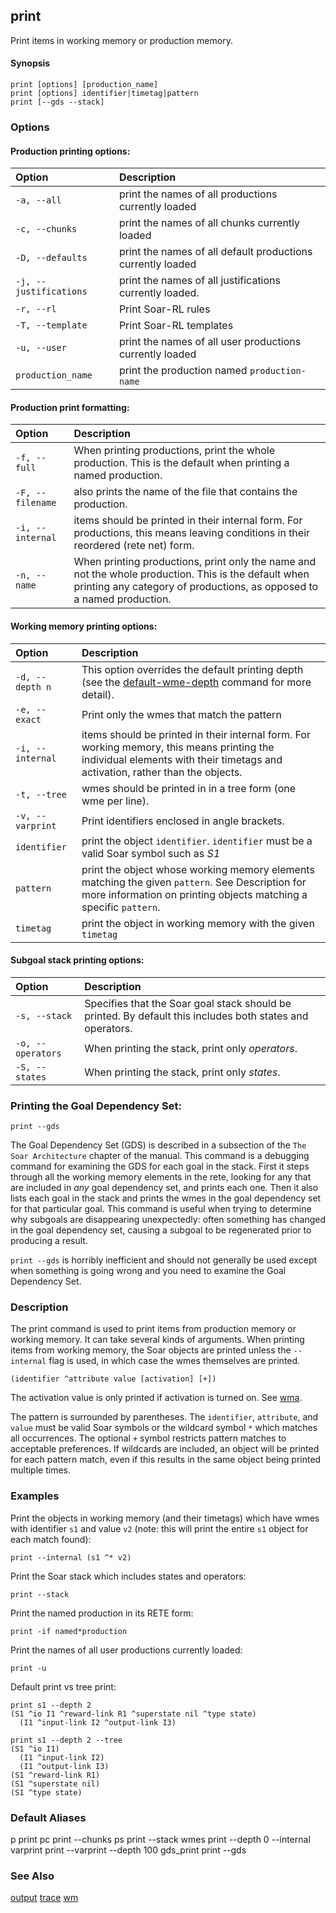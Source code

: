 ## print

Print items in working memory or production memory.

#### Synopsis

```
print [options] [production_name]
print [options] identifier|timetag|pattern
print [--gds --stack]
```
### Options

#### Production printing options:

| **Option** | **Description** |
|:-----------|:----------------|
| `-a, --all` | print the names of all productions currently loaded |
| `-c, --chunks` | print the names of all chunks currently loaded      |
| `-D, --defaults` | print the names of all default productions currently loaded |
| `-j, --justifications` | print the names of all justifications currently loaded. |
| `-r, --rl`  | Print Soar-RL rules                                 |
| `-T, --template` | Print Soar-RL templates                             |
| `-u, --user` | print the names of all user productions currently loaded |
| `production_name` | print the production named `production-name`        |

#### Production print formatting:

| **Option** | **Description** |
|:-----------|:----------------|
| `-f, --full` | When printing productions, print the whole production. This is the default when printing a named production. |
| `-F, --filename` | also prints the name of the file that contains the production.                                               |
| `-i, --internal` | items should be printed in their internal form. For productions, this means leaving conditions in their reordered (rete net) form. |
| `-n, --name` | When printing productions, print only the name and not the whole production. This is the default when printing any category of productions, as opposed to a named production. |

#### Working memory printing options:

| **Option** | **Description** |
|:-----------|:----------------|
| `-d, --depth n` | This option overrides the default printing depth (see the [default-wme-depth](cmd_default_wme_depth) command for more detail). |
| `-e, --exact`   | Print only the wmes that match the pattern                                                                                        |
| `-i, --internal` | items should be printed in their internal form. For working memory, this means printing the individual elements with their timetags and activation, rather than the objects. |
| `-t, --tree`    | wmes should be printed in in a tree form (one wme per line).                                                                      |
| `-v, --varprint` | Print identifiers enclosed in angle brackets.                                                                                     |
| `identifier`    | print the object `identifier`. `identifier` must be a valid Soar symbol such as _S1_                                              |
| `pattern`       | print the object whose working memory elements matching the given `pattern`. See Description for more information on printing objects matching a specific `pattern`. |
| `timetag`       | print the object in working memory with the given `timetag`                                                                       |

#### Subgoal stack printing options:

| **Option** | **Description** |
|:-----------|:----------------|
| `-s, --stack` | Specifies that the Soar goal stack should be printed. By default this includes both states and operators. |
| `-o, --operators` | When printing the stack, print only _operators_.                                                          |
| `-S, --states` | When printing the stack, print only _states_.                                                             |

### Printing the Goal Dependency Set:

`print --gds`

The Goal Dependency Set (GDS) is described in a subsection of the `The Soar Architecture` chapter of the manual. This command is a debugging command for examining the GDS for each goal in the stack. First it steps through all the working memory elements in the rete, looking for any that are included in _any_ goal dependency set, and prints each one. Then it also lists each goal in the stack and prints the wmes in the goal dependency set for that particular goal. This command is useful when trying to determine why subgoals are disappearing unexpectedly: often something has changed in the goal dependency set, causing a subgoal to be regenerated prior to producing a result.

`print --gds` is horribly inefficient and should not generally be used except when something is going wrong and you need to examine the Goal Dependency Set.

### Description

The print command is used to print items from production memory or working memory. It can take several kinds of arguments. When printing items from working memory, the Soar objects are printed unless the `--internal` flag is used, in which case the wmes themselves are printed.

```
(identifier ^attribute value [activation] [+])
```

The activation value is only printed if activation is turned on. See [wma](cmd_wma).

The pattern is surrounded by parentheses. The `identifier`, `attribute`, and `value` must be valid Soar symbols or the wildcard symbol `*` which matches all occurrences. The optional `+` symbol restricts pattern matches to acceptable preferences. If wildcards are included, an object will be printed for each pattern match, even if this results in the same object being printed multiple times.

### Examples

Print the objects in working memory (and their timetags) which have wmes with identifier `s1` and value `v2` (note: this will print the entire `s1` object for each match found):

```
print --internal (s1 ^* v2)
```

Print the Soar stack which includes states and operators:

```
print --stack
```

Print the named production in its RETE form:

```
print -if named*production
```

Print the names of all user productions currently loaded:

```
print -u
```

Default print vs tree print:

```
print s1 --depth 2
(S1 ^io I1 ^reward-link R1 ^superstate nil ^type state)
  (I1 ^input-link I2 ^output-link I3)

print s1 --depth 2 --tree
(S1 ^io I1)
  (I1 ^input-link I2)
  (I1 ^output-link I3)
(S1 ^reward-link R1)
(S1 ^superstate nil)
(S1 ^type state)
```

### Default Aliases

p              print
pc             print --chunks
ps             print --stack
wmes           print --depth 0 --internal
varprint       print --varprint --depth 100
gds_print      print --gds

### See Also

[output](cmd_output) 
[trace](cmd_trace) 
[wm](cmd_wm)
